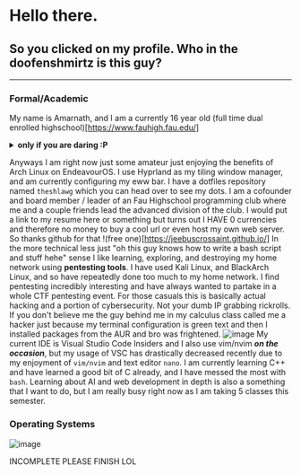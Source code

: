 # Hello there.

## So you clicked on my profile. Who in the doofenshmirtz is this guy?
_____

### Formal/Academic

My name is Amarnath, and I am a currently 16 year old (full time dual enrolled highschool)[https://www.fauhigh.fau.edu/]

<details>
<summary><b>only if you are daring :P</b></summary>

And yes I am the little kid in the dark blue shirt with glasses in the bottom right. The photo was taken **4** years ago ok I was in 7th grade bud....

</details>

  Anyways I am right now just some amateur just enjoying the benefits of Arch Linux on EndeavourOS. I use Hyprland as my tiling window manager, and am currently configuring my eww bar. I have a dotfiles repository named `theshlawg` which you can head over to see my dots. 
  I am a cofounder and board member / leader of an Fau Highschool programming club where me and a couple friends lead the advanced division of the club. I would put a link to my resume here or something but turns out I HAVE 0 currencies and therefore no money to buy a cool url or even host my own web server. So thanks github for that !(free one)[https://jeebuscrossaint.github.io/] 
  In the more technical less just "oh this guy knows how to write a bash script and stuff hehe" sense I like learning, exploring, and destroying my home network using **pentesting tools**. I have used Kali Linux, and BlackArch Linux, and so have repeatedly done too much to my home network. I find pentesting incredibly interesting and have always wanted to partake in a whole CTF pentesting event. For those casuals this is basically actual hacking and a portion of cybersecurity. Not your dumb IP grabbing rickrolls. If you don't believe me the guy behind me in my calculus class called me a hacker just because my terminal configuration is green text and then I installed packages from the AUR and bro was frightened.
  ![image](https://github.com/jeebuscrossaint/jeebuscrossaint/assets/96545104/91ba010a-7a0d-4926-8e4e-be9b9990789b)
My current IDE is Visual Studio Code Insiders and I also use vim/nvim ***on the occasion***, but my usage of VSC has drastically decreased recently due to my enjoyment of `vim/nvim` and text editor `nano`.
I am currently learning C++ and have learned a good bit of C already, and I have messed the most with `bash`. 
Learning about AI and web development in depth is also a something that I want to do, but I am really busy right now as I am taking 5 classes this semester.

### Operating Systems

![image](https://github.com/jeebuscrossaint/jeebuscrossaint/assets/96545104/b0940c2c-8179-4685-a40a-8ed3897e700e) 

INCOMPLETE PLEASE FINISH LOL
